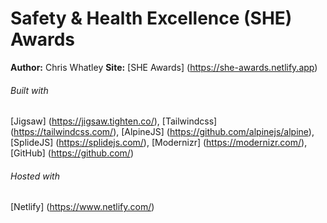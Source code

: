 # Safety & Health Excellence (SHE) Awards

**Author:** Chris Whatley
**Site:** [SHE Awards] (https://she-awards.netlify.app)

###### Built with
[Jigsaw] (https://jigsaw.tighten.co/), [Tailwindcss] (https://tailwindcss.com/), [AlpineJS] (https://github.com/alpinejs/alpine), [SplideJS] (https://splidejs.com/), [Modernizr] (https://modernizr.com/), [GitHub] (https://github.com/)

###### Hosted with
[Netlify] (https://www.netlify.com/)